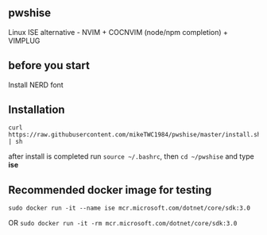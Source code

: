 ## pwshise

Linux ISE alternative - NVIM + COCNVIM (node/npm completion) + VIMPLUG 


## before you start
Install NERD font

## Installation
```
curl https://raw.githubusercontent.com/mikeTWC1984/pwshise/master/install.sh | sh
```
after install is completed run ```source ~/.bashrc```,  then ```cd ~/pwshise``` and type **ise**
## Recommended docker image for testing
```
sudo docker run -it --name ise mcr.microsoft.com/dotnet/core/sdk:3.0
```
OR ```sudo docker run -it -rm mcr.microsoft.com/dotnet/core/sdk:3.0```
